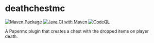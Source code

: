 # deathchestmc
[![Maven Package](https://github.com/blouflashdb/deathchestmc/actions/workflows/maven-publish.yml/badge.svg)](https://github.com/blouflashdb/deathchestmc/actions/workflows/maven-publish.yml)
[![Java CI with Maven](https://github.com/blouflashdb/deathchestmc/actions/workflows/maven.yml/badge.svg)](https://github.com/blouflashdb/deathchestmc/actions/workflows/maven.yml)
[![CodeQL](https://github.com/blouflashdb/deathchestmc/actions/workflows/codeql-analysis.yml/badge.svg)](https://github.com/blouflashdb/deathchestmc/actions/workflows/codeql-analysis.yml)

A Papermc plugin that creates a chest with the dropped items on player death.
